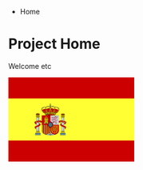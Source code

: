 <ul class="breadcrumb">
  <li>Home</li>
</ul>

<h1>Project Home</h1>
<p>Welcome etc</p>
<p>
  <img src="img/spainish flag.png" style="width:50%;" />
</p>
